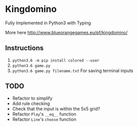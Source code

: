 # Kingdomino
Fully Implemented in Python3 with Typing

More here http://www.blueorangegames.eu/pf/kingdomino/

## Instructions
1. `python3.6 -m pip install colored --user`
2. `python3.6 game.py`
3. `python3.6 game.py filename.txt` For saving terminal inputs

## TODO
* Refactor to simplify
* Add rule checking
* Check that the input is within the 5x5 grid?
* Refactor `Play`'s `__eq__` function
* Refactor `Line`'s `choose` function
